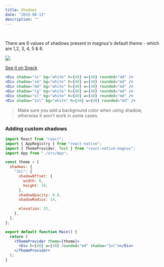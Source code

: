 ```yaml
---
title: Shadows
date: "2019-08-13"
description: ""
---
```


<br />

There are 6 values of shadows present in magnus's default theme - which are 1,2, 3, 4, 5 & 6.

<img src="/images/docs/div/4.png" style="max-width: 500px;" />

<a href="https://snack.expo.io/@pawankumar2901/magnus---shadows" target="_blank">See it on Snack</a>

```jsx
<Div shadow="xs" bg="white" h={40} w={40} rounded="md" />
<Div shadow="sm" bg="white" h={40} w={40} rounded="md" />
<Div shadow="md" bg="white" h={40} w={40} rounded="md" />
<Div shadow="lg" bg="white" h={40} w={40} rounded="md" />
<Div shadow="xl" bg="white" h={40} w={40} rounded="md" />
<Div shadow="2xl" bg="white" h={40} w={40} rounded="md" />
```

> Make sure you add a background color when using shadow, otherwise it won't work in some cases.

### Adding custom shadows

```jsx
import React from "react";
import { AppRegistry } from "react-native";
import { ThemeProvider, Text } from "react-native-magnus";
import App from "./src/App";

const theme = {
  shadows: {
    "3xl": {
      shadowOffset: {
        width: 0,
        height: 10,
      },
      shadowOpacity: 0.8,
      shadowRadius: 14,

      elevation: 25,
    },
  },
};

export default function Main() {
  return (
    <ThemeProvider theme={theme}>
      <Div h={40} w={40} rounded="md" shadow="3xl"></Div>
    </ThemeProvider>
  );
}
```
